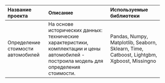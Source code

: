 | Название проекта | Описание | Используемые библиотеки |
| :-------------------- | :--------------------- |:---------------------------|
| Определение стоимости автомобилей | На основе исторических данных: технические характеристики, комплектации и цены автомобилей - построила модель для определения стоимости.| Pandas, Numpy, Matplotlib, Seaborn, Sklearn, Time, Catboost, Lightgbm, Xgboost, Missingno|
